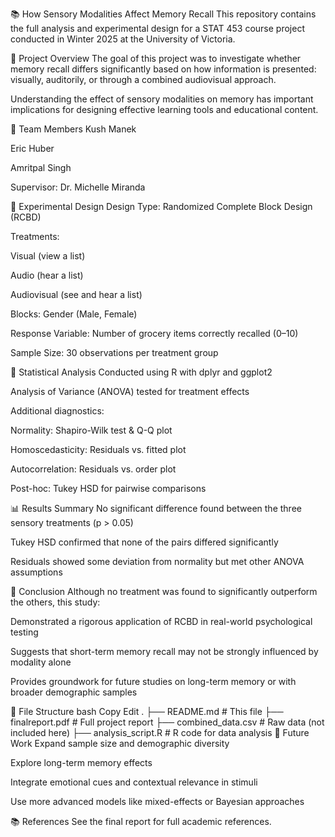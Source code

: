 📚 How Sensory Modalities Affect Memory Recall
This repository contains the full analysis and experimental design for a STAT 453 course project conducted in Winter 2025 at the University of Victoria.

📌 Project Overview
The goal of this project was to investigate whether memory recall differs significantly based on how information is presented: visually, auditorily, or through a combined audiovisual approach.

Understanding the effect of sensory modalities on memory has important implications for designing effective learning tools and educational content.

👥 Team Members
Kush Manek 

Eric Huber

Amritpal Singh

Supervisor: Dr. Michelle Miranda

🧪 Experimental Design
Design Type: Randomized Complete Block Design (RCBD)

Treatments:

Visual (view a list)

Audio (hear a list)

Audiovisual (see and hear a list)

Blocks: Gender (Male, Female)

Response Variable: Number of grocery items correctly recalled (0–10)

Sample Size: 30 observations per treatment group

🧮 Statistical Analysis
Conducted using R with dplyr and ggplot2

Analysis of Variance (ANOVA) tested for treatment effects

Additional diagnostics:

Normality: Shapiro-Wilk test & Q-Q plot

Homoscedasticity: Residuals vs. fitted plot

Autocorrelation: Residuals vs. order plot

Post-hoc: Tukey HSD for pairwise comparisons

📊 Results Summary
No significant difference found between the three sensory treatments (p > 0.05)

Tukey HSD confirmed that none of the pairs differed significantly

Residuals showed some deviation from normality but met other ANOVA assumptions

📘 Conclusion
Although no treatment was found to significantly outperform the others, this study:

Demonstrated a rigorous application of RCBD in real-world psychological testing

Suggests that short-term memory recall may not be strongly influenced by modality alone

Provides groundwork for future studies on long-term memory or with broader demographic samples

📁 File Structure
bash
Copy
Edit
.
├── README.md               # This file
├── finalreport.pdf         # Full project report
├── combined_data.csv       # Raw data (not included here)
├── analysis_script.R       # R code for data analysis
🧠 Future Work
Expand sample size and demographic diversity

Explore long-term memory effects

Integrate emotional cues and contextual relevance in stimuli

Use more advanced models like mixed-effects or Bayesian approaches

📚 References
See the final report for full academic references.


